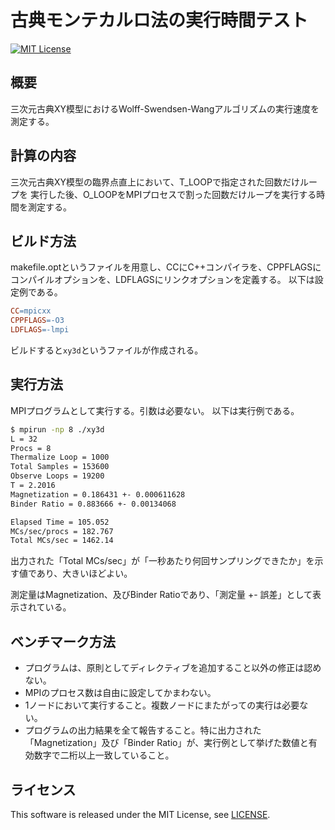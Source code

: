 # 古典モンテカルロ法の実行時間テスト

[![MIT License](http://img.shields.io/badge/license-MIT-blue.svg?style=flat)](LICENSE)

## 概要

三次元古典XY模型におけるWolff-Swendsen-Wangアルゴリズムの実行速度を測定する。

## 計算の内容

三次元古典XY模型の臨界点直上において、T_LOOPで指定された回数だけループを
実行した後、O_LOOPをMPIプロセスで割った回数だけループを実行する時間を測定する。

## ビルド方法

makefile.optというファイルを用意し、CCにC++コンパイラを、CPPFLAGSに
コンパイルオプションを、LDFLAGSにリンクオプションを定義する。
以下は設定例である。

```makefile
CC=mpicxx
CPPFLAGS=-O3
LDFLAGS=-lmpi
```

ビルドすると`xy3d`というファイルが作成される。

## 実行方法

MPIプログラムとして実行する。引数は必要ない。
以下は実行例である。

```sh
$ mpirun -np 8 ./xy3d
L = 32
Procs = 8
Thermalize Loop = 1000
Total Samples = 153600
Observe Loops = 19200
T = 2.2016
Magnetization = 0.186431 +- 0.000611628
Binder Ratio = 0.883666 +- 0.00134068

Elapsed Time = 105.052
MCs/sec/procs = 182.767
Total MCs/sec = 1462.14
```

出力された「Total MCs/sec」が「一秒あたり何回サンプリングできたか」を示す値であり、大きいほどよい。

測定量はMagnetization、及びBinder Ratioであり、「測定量 +- 誤差」として表示されている。

## ベンチマーク方法

* プログラムは、原則としてディレクティブを追加すること以外の修正は認めない。
* MPIのプロセス数は自由に設定してかまわない。
* 1ノードにおいて実行すること。複数ノードにまたがっての実行は必要ない。
* プログラムの出力結果を全て報告すること。特に出力された「Magnetization」及び「Binder Ratio」が、実行例として挙げた数値と有効数字で二桁以上一致していること。

## ライセンス

This software is released under the MIT License, see [LICENSE](LICENSE).
